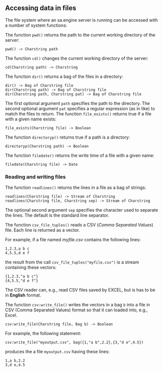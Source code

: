 ## Accessing data in files

The file system where an sa.engine server is running can be accessed with a number of system functions:

The function `pwd()` returns the path to the current working directory of the server:
```
pwd() -> Charstring path
```

The function `cd()` changes the current working directory of the server:
```
cd(Charstring path) -> Charstring
```

The function `dir()` returns a bag of the files in a directory:
```
dir() -> Bag of Charstring file
dir(Charstring path) -> Bag of Charstring file
dir(Charstring path, Charstring pat) -> Bag of Charstring file
```

The first optional argument `path` specifies the path to the directory. The second optional argument `pat` specifies a regular expression (as in like) to match the files to return. The function `file_exists()` returns true if a file with a given name exists:
```
file_exists(Charstring file) -> Boolean
```

The function `directoryp()` returns true if a path is a directory:
```
directoryp(Charstring path) -> Boolean
```

The function `filedate()` returns the write time of a file with a given name:
```
filedate(Charstring file) -> Date
```

### Reading and writing files

The function `readlines()` returns the lines in a file as a bag of strings:
```
readlines(Charstring file) -> Stream of Charstring
readlines(Charstring file, Charstring sep) -> Stream of Charstring
```
The optional second argument `sep` specifies the character used to separate the lines. The default is the standard line separator.

The function `csv_file_tuples()` reads a CSV (*Comma Separated Values*) file. Each line is returned as a vector.

For example, if a file named *myfile.csv* contains the following lines:
```
1,2.3,a b c
4,5.5,d e f
```
the result from the call `csv_file_tuples("myfile.csv")` is a stream containing these vectors:
```
{1,2.3,"a b c"}
{4,5.5,"d e f"}
```

The CSV reader can, e.g., read CSV files saved by EXCEL, but is has to be in **English** format.

The function `csv:write_file()` writes the vectors in a bag `b` into a file in CSV (Comma Separated Values) format so that it can loaded into, e.g., Excel.
```
csv:write_file(Charstring file, Bag b) -> Boolean
```
For example, the following statement:
```
csv:write_file("myoutput.csv", bag({1,"a b",2.2},{3,"d e",4.5})
```
produces the a file `myoutput.csv` having these lines:
```
1,a b,2.2
3,d e,4.5
```
